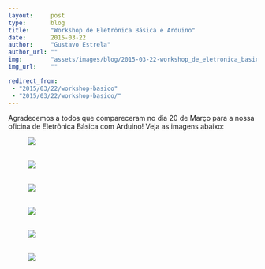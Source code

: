 ```yaml
---
layout:     post
type:       blog
title:      "Workshop de Eletrônica Básica e Arduino"
date:       2015-03-22
author:     "Gustavo Estrela"
author_url: ""
img:        "assets/images/blog/2015-03-22-workshop_de_eletronica_basica_e_arduino/curso-basico-2.jpg"
img_url:    ""

redirect_from:
 - "2015/03/22/workshop-basico"
 - "2015/03/22/workshop-basico/"
---
```


Agradecemos a todos que compareceram no dia 20 de Março para a nossa oficina de Eletrônica Básica com Arduino! Veja as imagens abaixo:

<div class="img-container">
  <figure>
    <img src="{{ site.baseurl }}/assets/images/blog/2015-03-22-workshop_de_eletronica_basica_e_arduino/curso-basico-1.jpg">
    <figcaption>&nbsp;</figcaption>
  </figure>
  <figure>
    <img src="{{ site.baseurl }}/assets/images/blog/2015-03-22-workshop_de_eletronica_basica_e_arduino/curso-basico-2.jpg">
    <figcaption>&nbsp;</figcaption>
  </figure>
  <figure>
    <img src="{{ site.baseurl }}/assets/images/blog/2015-03-22-workshop_de_eletronica_basica_e_arduino/curso-basico-3.jpg">
    <figcaption>&nbsp;</figcaption>
  </figure>
  <figure>
    <img src="{{ site.baseurl }}/assets/images/blog/2015-03-22-workshop_de_eletronica_basica_e_arduino/curso-basico-4.jpg">
    <figcaption>&nbsp;</figcaption>
  </figure>
  <figure>
    <img src="{{ site.baseurl }}/assets/images/blog/2015-03-22-workshop_de_eletronica_basica_e_arduino/curso-basico-5.jpg">
    <figcaption>&nbsp;</figcaption>
  </figure>
  <figure>
    <img src="{{ site.baseurl }}/assets/images/blog/2015-03-22-workshop_de_eletronica_basica_e_arduino/curso-basico-6.jpg">
    <figcaption>&nbsp;</figcaption>
  </figure>
</div>
